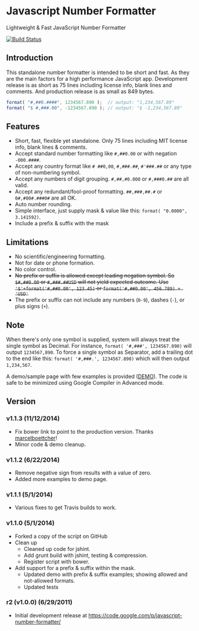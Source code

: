 # Javascript Number Formatter

Lightweight & Fast JavaScript Number Formatter

[![Build Status](https://travis-ci.org/Mottie/javascript-number-formatter.png?branch=master)](https://travis-ci.org/Mottie/javascript-number-formatter)

## Introduction

This standalone number formatter is intended to be short and fast. As they are the main factors for a high performance JavaScript app. Development release is as short as 75 lines including license info, blank lines and comments. And production release is as small as 849 bytes.

```js
format( "#,##0.####", 1234567.890 );  // output: "1,234,567.89"
format( "$ #,###.00", -1234567.890 ); // output: "$ -1,234,567.89"
```

## Features

* Short, fast, flexible yet standalone. Only 75 lines including MIT license info, blank lines & comments.
* Accept standard number formatting like `#,##0.00` or with negation `-000.####`.
* Accept any country format like `# ##0,00`, `#,###.##`, `#'###.##` or any type of non-numbering symbol.
* Accept any numbers of digit grouping. `#,##,#0.000` or `#,###0.##` are all valid.
* Accept any redundant/fool-proof formatting. `##,###,##.#` or `0#,#00#.###0#` are all OK.
* Auto number rounding.
* Simple interface, just supply mask & value like this: `format( "0.0000", 3.141592)`.
* Include a prefix &amp; suffix with the mask

## Limitations

* No scientific/engineering formatting.
* Not for date or phone formation.
* No color control.
* <del>No prefix or suffix is allowed except leading negation symbol. So `$#,##0.00` or `#,###.##USD` will not yield expected outcome. Use `'$'+format('#,##0.00', 123.45)` or `format('#,##0.00', 456.789) + 'USD'`</del>
* The prefix or suffix can not include any numbers (`0-9`), dashes (`-`), or plus signs (`+`).

## Note

When there's only one symbol is supplied, system will always treat the single symbol as Decimal. For instance, `format( '#,###', 1234567.890)` will output `1234567,890`. To force a single symbol as Separator, add a trailing dot to the end like this: `format( '#,###.', 1234567.890)` which will then output `1,234,567`.

A demo/sample page with few examples is provided ([DEMO](http://mottie.github.io/javascript-number-formatter/)). The code is safe to be minimized using Google Compiler in Advanced mode.

## Version

### v1.1.3 (11/12/2014)

* Fix bower link to point to the production version. Thanks [marcelboettcher](https://github.com/marcelboettcher)!
* Minor code & demo cleanup.

### v1.1.2 (6/22/2014)

* Remove negative sign from results with a value of zero.
* Added more examples to demo page.

### v1.1.1 (5/1/2014)

* Various fixes to get Travis builds to work.

### v1.1.0 (5/1/2014)

* Forked a copy of the script on GitHub
* Clean up
  * Cleaned up code for jshint.
  * Add grunt build with jshint, testing & compression.
  * Register script with bower.
* Add support for a prefix &amp; suffix within the mask.
  * Updated demo with prefix &amp; suffix examples; showing allowed and not-allowed formats.
  * Updated tests

### r2 (v1.0.0) (6/29/2011)

* Initial development release at https://code.google.com/p/javascript-number-formatter/
